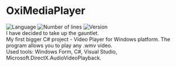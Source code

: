 # OxiMediaPlayer
![Language](https://img.shields.io/badge/language-C%23-0E15C0)
![Number of lines](https://img.shields.io/tokei/lines/github/karolstawowski/OxiMediaPlayer)
![Version](https://img.shields.io/badge/version-1.0.0.0-0E15C0) <br>
I have decided to take up the gauntlet. <br>
My first bigger C# project - Video Player for Windows platform. The program allows you to play any .wmv video. <br>
Used tools: Windows Form, C#, Visual Studio, Microsoft.DirectX.AudioVideoPlayback.
